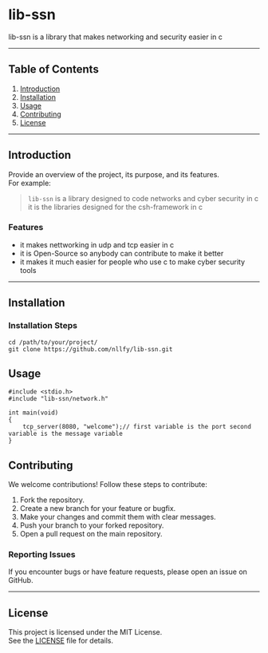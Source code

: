 # lib-ssn

lib-ssn is a library that makes networking and security easier in c

---

## Table of Contents

1. [Introduction](#introduction)
2. [Installation](#installation)
3. [Usage](#usage)
5. [Contributing](#contributing)
6. [License](#license)

---

## Introduction

Provide an overview of the project, its purpose, and its features.  
For example:
> `lib-ssn` is a library designed to code networks and cyber security in c it is the libraries designed for the csh-framework in c

### Features
- it makes nettworking in udp and tcp easier in c
- it is Open-Source so anybody can contribute to make it better
- it makes it much easier for people who use c to make cyber security tools

---

## Installation

### Installation Steps

    cd /path/to/your/project/
    git clone https://github.com/nllfy/lib-ssn.git

## Usage

    #include <stdio.h>
    #include "lib-ssn/network.h"

    int main(void)
    {
        tcp_server(8080, "welcome");// first variable is the port second variable is the message variable
    }

## Contributing

We welcome contributions! Follow these steps to contribute:

1. Fork the repository.
2. Create a new branch for your feature or bugfix.
3. Make your changes and commit them with clear messages.
4. Push your branch to your forked repository.
5. Open a pull request on the main repository.

### Reporting Issues
If you encounter bugs or have feature requests, please open an issue on GitHub.

---

## License

This project is licensed under the MIT License.  
See the [LICENSE](./LICENSE) file for details.

